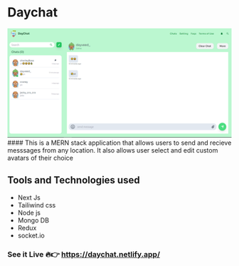 # Daychat
<img src="/public/ui_show_case..PNG" alt="Daychat ui" title="Daychat ui">
#### This is a MERN stack application that allows users to send and recieve messsages from any location. It also allows user select and edit custom avatars of their choice

## Tools and Technologies used

- Next Js
- Tailiwind css
- Node js
- Mongo DB
- Redux
- socket.io

### See it Live 🔥👉 https://daychat.netlify.app/
### 
